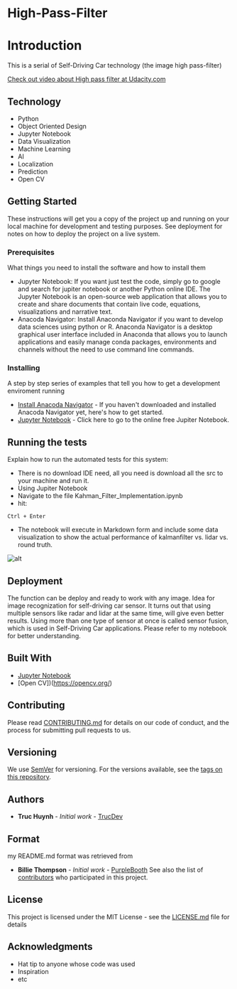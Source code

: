 # High-Pass-Filter

# Introduction
This is a serial of Self-Driving Car technology (the image high pass-filter)

[Check out video about High pass filter at Udacity.com](https://youtu.be/JOa9ZtV_rB4)

## Technology
- Python 
- Object Oriented Design
- Jupyter Notebook
- Data Visualization
- Machine Learning
- AI
- Localization
- Prediction
- Open CV

## Getting Started
These instructions will get you a copy of the project up and running on your local machine for development and testing purposes. See deployment for notes on how to deploy the project on a live system.

### Prerequisites
What things you need to install the software and how to install them
- Jupyter Notebook: If you want just test the code, simply go to google and search for jupiter notebook or another Python online IDE. The Jupyter Notebook is an open-source web application that allows you to create and share documents that contain live code, equations, visualizations and narrative text. 
- Anacoda Navigator: Install Anaconda Navigator if you want to develop data sciences using python or R. Anaconda Navigator is a desktop graphical user interface included in Anaconda that allows you to launch applications and easily manage conda packages, environments and channels without the need to use command line commands. 

### Installing

A step by step series of examples that tell you how to get a development enviroment running

* [Install Anacoda Navigator](https://docs.anaconda.com/anaconda/navigator/install/#:~:text=Installing%20Navigator%20Navigator%20is%20automatically%20installed%20when%20you,install%20anaconda-navigator.%20To%20start%20Navigator,%20see%20Getting%20Started.) - If you haven't downloaded and installed Anacoda Navigator yet, here's how to get started.
* [Jupyter Notebook](https://jupyter.org/try) - Click here to go to the online free Jupiter Notebook.


## Running the tests

Explain how to run the automated tests for this system:
- There is no download IDE need, all you need is download all the src to your machine and run it.
- Using Jupiter Notebook
- Navigate to the file Kahman_Filter_Implementation.ipynb
- hit:

```
Ctrl + Enter
```
- The notebook will execute in Markdown form and include some data visualization to show the actual performance of kalmanfilter vs. lidar vs. round truth.

![alt](https://github.com/jackyhuynh/kalmanFilter-app/blob/main/src/picture/1.PNG)
## Deployment

The function can be deploy and ready to work with any image. Idea for image recognization for self-driving car sensor.
It turns out that using multiple sensors like radar and lidar at the same time, will give even better results. Using more than one type of sensor at once is called sensor fusion, which is used in Self-Driving Car applications.
Please refer to my notebook for better understanding.

## Built With

* [Jupyter Notebook](https://jupyter.org/try) 
* [Open CV])(https://opencv.org/)

## Contributing

Please read [CONTRIBUTING.md](https://gist.github.com/PurpleBooth/b24679402957c63ec426) for details on our code of conduct, and the process for submitting pull requests to us.

## Versioning

We use [SemVer](http://semver.org/) for versioning. For the versions available, see the [tags on this repository](https://github.com/your/project/tags). 

## Authors

* **Truc Huynh** - *Initial work* - [TrucDev](https://github.com/jackyhuynh)

## Format
my README.md format was retrieved from
* **Billie Thompson** - *Initial work* - [PurpleBooth](https://github.com/PurpleBooth)
See also the list of [contributors](https://github.com/your/project/contributors) who participated in this project.

## License

This project is licensed under the MIT License - see the [LICENSE.md](LICENSE.md) file for details

## Acknowledgments

* Hat tip to anyone whose code was used
* Inspiration
* etc


 
